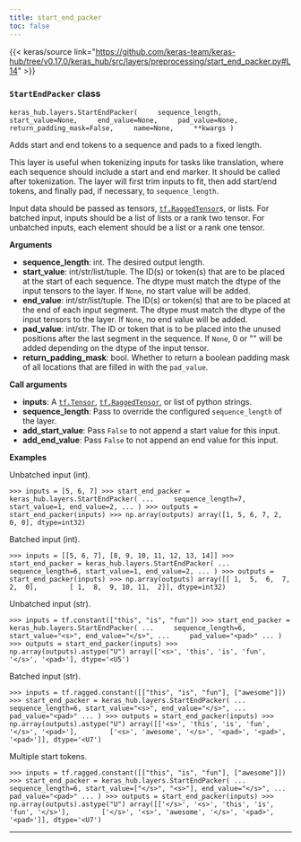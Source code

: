 ```yaml
---
title: start_end_packer
toc: false
---
```


{{< keras/source link="https://github.com/keras-team/keras-hub/tree/v0.17.0/keras_hub/src/layers/preprocessing/start_end_packer.py#L14" >}}

### `StartEndPacker` class

`keras_hub.layers.StartEndPacker(     sequence_length,     start_value=None,     end_value=None,     pad_value=None,     return_padding_mask=False,     name=None,     **kwargs )`

Adds start and end tokens to a sequence and pads to a fixed length.

This layer is useful when tokenizing inputs for tasks like translation, where each sequence should include a start and end marker. It should be called after tokenization. The layer will first trim inputs to fit, then add start/end tokens, and finally pad, if necessary, to `sequence_length`.

Input data should be passed as tensors, [`tf.RaggedTensor`](https://www.tensorflow.org/api_docs/python/tf/RaggedTensor)s, or lists. For batched input, inputs should be a list of lists or a rank two tensor. For unbatched inputs, each element should be a list or a rank one tensor.

**Arguments**

- **sequence_length**: int. The desired output length.
- **start_value**: int/str/list/tuple. The ID(s) or token(s) that are to be placed at the start of each sequence. The dtype must match the dtype of the input tensors to the layer. If `None`, no start value will be added.
- **end_value**: int/str/list/tuple. The ID(s) or token(s) that are to be placed at the end of each input segment. The dtype must match the dtype of the input tensors to the layer. If `None`, no end value will be added.
- **pad_value**: int/str. The ID or token that is to be placed into the unused positions after the last segment in the sequence. If `None`, 0 or "" will be added depending on the dtype of the input tensor.
- **return_padding_mask**: bool. Whether to return a boolean padding mask of all locations that are filled in with the `pad_value`.

**Call arguments**

- **inputs**: A [`tf.Tensor`](https://www.tensorflow.org/api_docs/python/tf/Tensor), [`tf.RaggedTensor`](https://www.tensorflow.org/api_docs/python/tf/RaggedTensor), or list of python strings.
- **sequence_length**: Pass to override the configured `sequence_length` of the layer.
- **add_start_value**: Pass `False` to not append a start value for this input.
- **add_end_value**: Pass `False` to not append an end value for this input.

**Examples**

Unbatched input (int).

`>>> inputs = [5, 6, 7] >>> start_end_packer = keras_hub.layers.StartEndPacker( ...     sequence_length=7, start_value=1, end_value=2, ... ) >>> outputs = start_end_packer(inputs) >>> np.array(outputs) array([1, 5, 6, 7, 2, 0, 0], dtype=int32)`

Batched input (int).

`>>> inputs = [[5, 6, 7], [8, 9, 10, 11, 12, 13, 14]] >>> start_end_packer = keras_hub.layers.StartEndPacker( ...     sequence_length=6, start_value=1, end_value=2, ... ) >>> outputs = start_end_packer(inputs) >>> np.array(outputs) array([[ 1,  5,  6,  7,  2,  0],        [ 1,  8,  9, 10, 11,  2]], dtype=int32)`

Unbatched input (str).

`>>> inputs = tf.constant(["this", "is", "fun"]) >>> start_end_packer = keras_hub.layers.StartEndPacker( ...     sequence_length=6, start_value="<s>", end_value="</s>", ...     pad_value="<pad>" ... ) >>> outputs = start_end_packer(inputs) >>> np.array(outputs).astype("U") array(['<s>', 'this', 'is', 'fun', '</s>', '<pad>'], dtype='<U5')`

Batched input (str).

`>>> inputs = tf.ragged.constant([["this", "is", "fun"], ["awesome"]]) >>> start_end_packer = keras_hub.layers.StartEndPacker( ...     sequence_length=6, start_value="<s>", end_value="</s>", ...     pad_value="<pad>" ... ) >>> outputs = start_end_packer(inputs) >>> np.array(outputs).astype("U") array([['<s>', 'this', 'is', 'fun', '</s>', '<pad>'],        ['<s>', 'awesome', '</s>', '<pad>', '<pad>', '<pad>']], dtype='<U7')`

Multiple start tokens.

`>>> inputs = tf.ragged.constant([["this", "is", "fun"], ["awesome"]]) >>> start_end_packer = keras_hub.layers.StartEndPacker( ...     sequence_length=6, start_value=["</s>", "<s>"], end_value="</s>", ...     pad_value="<pad>" ... ) >>> outputs = start_end_packer(inputs) >>> np.array(outputs).astype("U") array([['</s>', '<s>', 'this', 'is', 'fun', '</s>'],        ['</s>', '<s>', 'awesome', '</s>', '<pad>', '<pad>']], dtype='<U7')`

---
